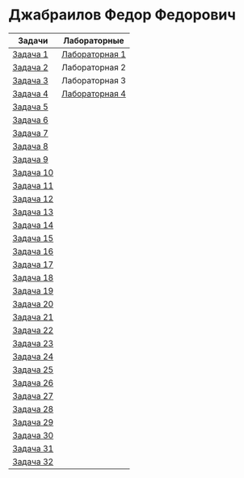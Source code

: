 # Джабраилов Федор Федорович
Задачи   | Лабораторные |
| -------- | ----------- |
| <a href="https://github.com/fedyad99/pr/blob/master/tasks/1.cpp">Задача 1</a>    |<a href="https://github.com/fedyad99/pr/blob/master/lab1/lab1.md">Лабораторная 1</a>    |
| <a href="https://github.com/fedyad99/pr/blob/master/tasks/2.cpp">Задача 2</a>    | Лабораторная 2|
| <a href="https://github.com/fedyad99/pr/blob/master/tasks/3.cpp">Задача 3</a>    | Лабораторная 3|
| <a href="https://github.com/fedyad99/pr/blob/master/tasks/4.cpp">Задача 4</a>    |<a href="https://github.com/fedyad99/pr/blob/master/lab4/lab4.md">Лабораторная 4</a>|
| <a href="https://github.com/fedyad99/pr/blob/master/tasks/5.cpp">Задача 5</a>    | |
| <a href="https://github.com/fedyad99/pr/blob/master/tasks/6.cpp">Задача 6</a>    | |
| <a href="https://github.com/fedyad99/pr/blob/master/tasks/7.cpp">Задача 7</a>    | |
| <a href="https://github.com/fedyad99/pr/blob/master/tasks/8.cpp">Задача 8</a>    | |
| <a href="https://github.com/fedyad99/pr/blob/master/tasks/9.cpp">Задача 9</a>    | |
| <a href="https://github.com/fedyad99/pr/blob/master/tasks/T10.cpp">Задача 10</a>  | |
| <a href="https://github.com/fedyad99/pr/blob/master/tasks/11.cpp">Задача 11</a>  | |
| <a href="https://github.com/fedyad99/pr/blob/master/tasks/12.cpp">Задача 12</a>  | |
| <a href="https://github.com/fedyad99/pr/blob/master/tasks/13.cpp">Задача 13</a>  | |
| <a href="https://github.com/fedyad99/pr/blob/master/tasks/14.cpp">Задача 14</a>  | |
| <a href="https://github.com/fedyad99/pr/blob/master/tasks/15.cpp">Задача 15</a>  | |
| <a href="https://github.com/fedyad99/pr/blob/master/tasks/16.cpp">Задача 16</a>  | |
| <a href="https://github.com/fedyad99/pr/blob/master/tasks/17.cpp">Задача 17</a>  | |
| <a href="https://github.com/fedyad99/pr/blob/master/tasks/18.cpp">Задача 18</a>  | |
| <a href="https://github.com/fedyad99/pr/blob/master/tasks/19.cpp">Задача 19</a>  | |
| <a href="https://github.com/fedyad99/pr/blob/master/tasks/20.cpp">Задача 20</a>  | |
| <a href="https://github.com/fedyad99/pr/blob/master/tasks/21.cpp">Задача 21</a>  | |
| <a href="https://github.com/fedyad99/pr/blob/master/tasks/22.cpp">Задача 22</a>  | |
| <a href="https://github.com/fedyad99/pr/blob/master/tasks/23.cpp">Задача 23</a>  | |
| <a href="https://github.com/fedyad99/pr/blob/master/tasks/24.cpp">Задача 24</a>  | |
| <a href="https://github.com/fedyad99/pr/blob/master/tasks/25/25.cpp">Задача 25</a>|| 
| <a href="https://github.com/fedyad99/pr/blob/master/tasks/26.cpp">Задача 26</a>  | |
| <a href="https://github.com/fedyad99/pr/blob/master/tasks/27.cpp">Задача 27</a>  | |
| <a href="https://github.com/fedyad99/pr/blob/master/tasks/28.cpp">Задача 28</a>  | |
| <a href="https://github.com/fedyad99/pr/blob/master/tasks/29.cpp">Задача 29</a>  | |
| <a href="https://github.com/fedyad99/pr/blob/master/tasks/30.cpp">Задача 30</a>  | |
| <a href="https://github.com/fedyad99/pr/blob/master/tasks/T31.cpp">Задача 31</a>  | |
| <a href="https://github.com/fedyad99/pr/blob/master/tasks/T32.cpp">Задача 32</a>  | |
